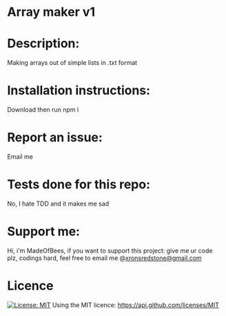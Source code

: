 # Array maker v1 

    # Description: 
 Making arrays out of simple lists in .txt format 

    # Installation instructions: 
 Download then run npm i 

    # Report an issue: 
 Email me 

    # Tests done for this repo:
 No, I hate TDD and it makes me sad 

    # Support me: 
 Hi, i'm MadeOfBees, if you want to support this project: give me ur code plz, codings hard, feel free to email me @xronsredstone@gmail.com  

    # Licence 
 [![License: MIT](https://img.shields.io/badge/License-MIT-yellow.svg)](https://opensource.org/licenses/MIT)
 Using the MIT licence: https://api.github.com/licenses/MIT 
